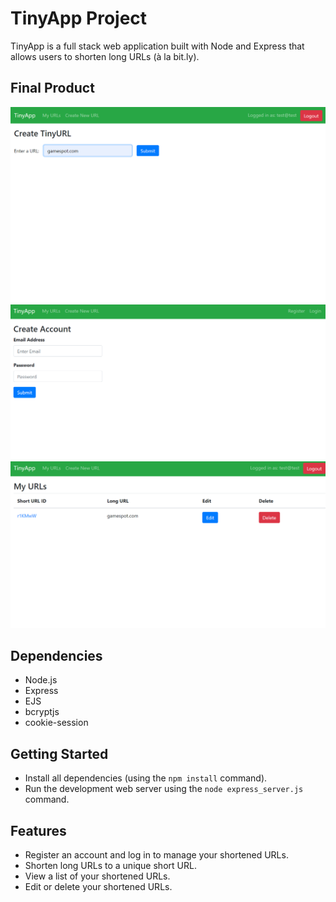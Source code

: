 # TinyApp Project

TinyApp is a full stack web application built with Node and Express that allows users to shorten long URLs (à la bit.ly).

## Final Product
![Screen shot of edit page](https://github.com/brettg17/tinyapp/blob/master/docs/edit.png?raw=true)
![Screen shot of registration page](https://github.com/brettg17/tinyapp/blob/master/docs/register.png?raw=true)
![Screen shot of urls page](https://github.com/brettg17/tinyapp/blob/master/docs/urls-page.png?raw=true)



## Dependencies

- Node.js
- Express
- EJS
- bcryptjs
- cookie-session

## Getting Started

- Install all dependencies (using the `npm install` command).
- Run the development web server using the `node express_server.js` command.

## Features

- Register an account and log in to manage your shortened URLs.
- Shorten long URLs to a unique short URL.
- View a list of your shortened URLs.
- Edit or delete your shortened URLs.
